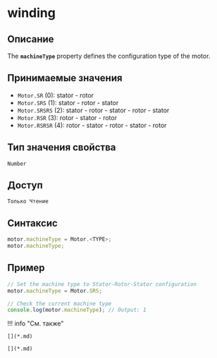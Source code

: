 # winding

## Описание
The <b>`machineType`</b> property defines the configuration type of the motor.

## Принимаемые значения
- `Motor.SR` (0): stator - rotor
- `Motor.SRS` (1): stator - rotor - stator
- `Motor.SRSRS` (2): stator - rotor - stator - rotor - stator
- `Motor.RSR` (3): rotor - stator - rotor
- `Motor.RSRSR` (4): rotor - stator - rotor - stator - rotor

## Тип значения свойства
`Number`

## Доступ
`Только Чтение`

## Синтаксис
``` javascript
motor.machineType = Motor.<TYPE>;
motor.machineType;
```
## Пример
``` javascript linenums="1"
// Set the machine type to Stator-Rotor-Stator configuration
motor.machineType = Motor.SRS;

// Check the current machine type
console.log(motor.machineType); // Output: 1
```
!!! info "См. также"

    [](*.md)
	
	[](*.md)